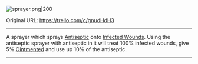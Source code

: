 ![sprayer.png\|200](/Items/Antiseptic%20Sprayer%20-%20Attachments/6718845db30472d958dd7d0c.png)

Original URL: https://trello.com/c/gnudHdH3

---

A sprayer which sprays [Antiseptic](Antiseptic.md) onto [Infected Wounds](../Any%20bodypart/Infected%20Wounds.md). Using the antiseptic sprayer with antiseptic in it will treat 100% infected wounds, give 5% [Ointmented](../Any%20bodypart/Ointmented.md) and use up 10% of the antiseptic.

---

